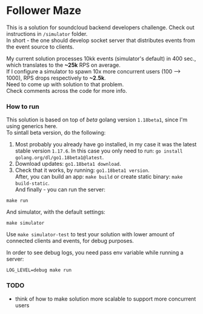 # Follower Maze  

This is a solution for soundcloud backend developers challenge. Check out instructions in `/simulator` folder.  
In short - the one should develop socket server that distributes events from the event source to clients.  

My current solution processes 10kk events (simulator's default) in 400 sec., which translates to the **~25k** RPS on average.  
If I configure a simulator to spawn 10x more concurrent users (100 --> 1000), RPS drops respectively to **~2.5k**.  
Need to come up with solution to that problem.  
Check comments across the code for more info.  

### How to run  

This solution is based on top of *beta* golang version `1.18beta1`, since I'm using generics here.  
To sintall beta version, do the following:  
  1. Most probably you already have go installed, in my case it was the latest stable version `1.17.6`. In this case you only need to run: `go install golang.org/dl/go1.18beta1@latest`.  
  2. Download updates: `go1.18beta1 download`.  
  4. Check that it works, by running: `go1.18beta1 version`.  
After, you can build an app: `make build` or create static binary: `make build-static`.  
And finally - you can run the server:  
```
make run
```  
And simulator, with the default settings:  
```
make simulator
```  
Use `make simulator-test` to test your solution with lower amount of connected clients and events, for debug purposes.  

In order to see debug logs, you need pass env variable while running a server:  
```
LOG_LEVEL=debug make run
```  

### TODO
 - think of how to make solution more scalable to support more concurrent users
